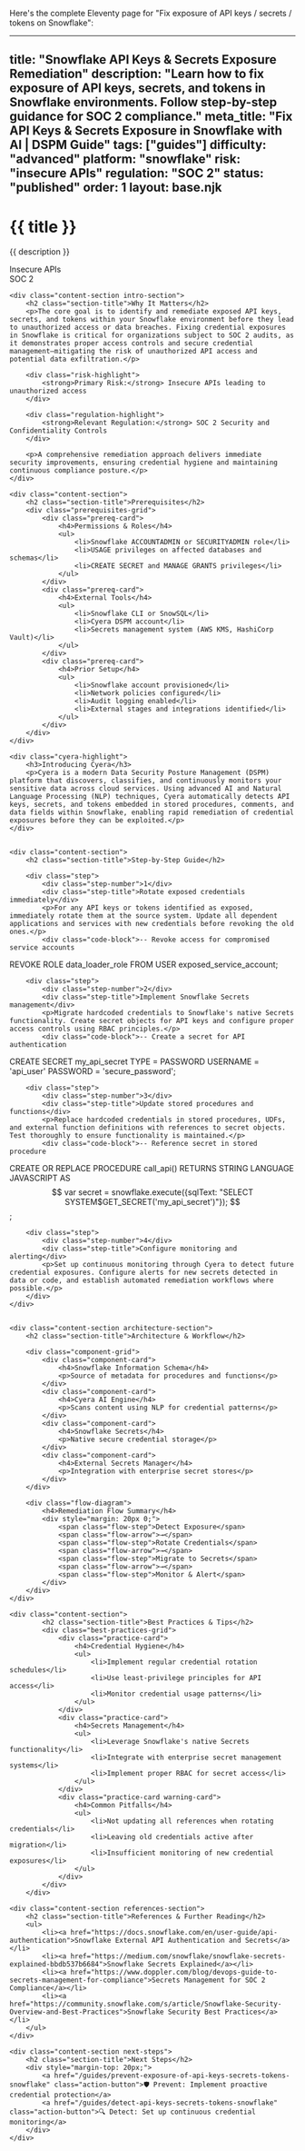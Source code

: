 Here's the complete Eleventy page for "Fix exposure of API keys / secrets / tokens on Snowflake":

---
title: "Snowflake API Keys & Secrets Exposure Remediation"
description: "Learn how to fix exposure of API keys, secrets, and tokens in Snowflake environments. Follow step-by-step guidance for SOC 2 compliance."
meta_title: "Fix API Keys & Secrets Exposure in Snowflake with AI | DSPM Guide"
tags: ["guides"]
difficulty: "advanced"
platform: "snowflake"
risk: "insecure APIs"
regulation: "SOC 2"
status: "published"
order: 1
layout: base.njk
---

<div class="container">
    <div class="header">
        <h1>{{ title }}</h1>
        <p>{{ description }}</p>
        <div class="badge">Insecure APIs</div>
        <div class="badge regulation">SOC 2</div>
    </div>

    <div class="content-section intro-section">
        <h2 class="section-title">Why It Matters</h2>
        <p>The core goal is to identify and remediate exposed API keys, secrets, and tokens within your Snowflake environment before they lead to unauthorized access or data breaches. Fixing credential exposures in Snowflake is critical for organizations subject to SOC 2 audits, as it demonstrates proper access controls and secure credential management—mitigating the risk of unauthorized API access and potential data exfiltration.</p>
        
        <div class="risk-highlight">
            <strong>Primary Risk:</strong> Insecure APIs leading to unauthorized access
        </div>
        
        <div class="regulation-highlight">
            <strong>Relevant Regulation:</strong> SOC 2 Security and Confidentiality Controls
        </div>
        
        <p>A comprehensive remediation approach delivers immediate security improvements, ensuring credential hygiene and maintaining continuous compliance posture.</p>
    </div>

    <div class="content-section">
        <h2 class="section-title">Prerequisites</h2>
        <div class="prerequisites-grid">
            <div class="prereq-card">
                <h4>Permissions & Roles</h4>
                <ul>
                    <li>Snowflake ACCOUNTADMIN or SECURITYADMIN role</li>
                    <li>USAGE privileges on affected databases and schemas</li>
                    <li>CREATE SECRET and MANAGE GRANTS privileges</li>
                </ul>
            </div>
            <div class="prereq-card">
                <h4>External Tools</h4>
                <ul>
                    <li>Snowflake CLI or SnowSQL</li>
                    <li>Cyera DSPM account</li>
                    <li>Secrets management system (AWS KMS, HashiCorp Vault)</li>
                </ul>
            </div>
            <div class="prereq-card">
                <h4>Prior Setup</h4>
                <ul>
                    <li>Snowflake account provisioned</li>
                    <li>Network policies configured</li>
                    <li>Audit logging enabled</li>
                    <li>External stages and integrations identified</li>
                </ul>
            </div>
        </div>
    </div>
	
    <div class="cyera-highlight">
        <h3>Introducing Cyera</h3>
        <p>Cyera is a modern Data Security Posture Management (DSPM) platform that discovers, classifies, and continuously monitors your sensitive data across cloud services. Using advanced AI and Natural Language Processing (NLP) techniques, Cyera automatically detects API keys, secrets, and tokens embedded in stored procedures, comments, and data fields within Snowflake, enabling rapid remediation of credential exposures before they can be exploited.</p>
    </div>
	

    <div class="content-section">
        <h2 class="section-title">Step-by-Step Guide</h2>
        
        <div class="step">
            <div class="step-number">1</div>
            <div class="step-title">Rotate exposed credentials immediately</div>
            <p>For any API keys or tokens identified as exposed, immediately rotate them at the source system. Update all dependent applications and services with new credentials before revoking the old ones.</p>
            <div class="code-block">-- Revoke access for compromised service accounts
REVOKE ROLE data_loader_role FROM USER exposed_service_account;</div>
        </div>

        <div class="step">
            <div class="step-number">2</div>
            <div class="step-title">Implement Snowflake Secrets management</div>
            <p>Migrate hardcoded credentials to Snowflake's native Secrets functionality. Create secret objects for API keys and configure proper access controls using RBAC principles.</p>
            <div class="code-block">-- Create a secret for API authentication
CREATE SECRET my_api_secret
TYPE = PASSWORD
USERNAME = 'api_user'
PASSWORD = 'secure_password';</div>
        </div>

        <div class="step">
            <div class="step-number">3</div>
            <div class="step-title">Update stored procedures and functions</div>
            <p>Replace hardcoded credentials in stored procedures, UDFs, and external function definitions with references to secret objects. Test thoroughly to ensure functionality is maintained.</p>
            <div class="code-block">-- Reference secret in stored procedure
CREATE OR REPLACE PROCEDURE call_api()
RETURNS STRING
LANGUAGE JAVASCRIPT
AS
$$
var secret = snowflake.execute({sqlText: "SELECT SYSTEM$GET_SECRET('my_api_secret')"});
$$;</div>
        </div>

        <div class="step">
            <div class="step-number">4</div>
            <div class="step-title">Configure monitoring and alerting</div>
            <p>Set up continuous monitoring through Cyera to detect future credential exposures. Configure alerts for new secrets detected in data or code, and establish automated remediation workflows where possible.</p>
        </div>
    </div>


    <div class="content-section architecture-section">
        <h2 class="section-title">Architecture & Workflow</h2>
        
        <div class="component-grid">
            <div class="component-card">
                <h4>Snowflake Information Schema</h4>
                <p>Source of metadata for procedures and functions</p>
            </div>
            <div class="component-card">
                <h4>Cyera AI Engine</h4>
                <p>Scans content using NLP for credential patterns</p>
            </div>
            <div class="component-card">
                <h4>Snowflake Secrets</h4>
                <p>Native secure credential storage</p>
            </div>
            <div class="component-card">
                <h4>External Secrets Manager</h4>
                <p>Integration with enterprise secret stores</p>
            </div>
        </div>

        <div class="flow-diagram">
            <h4>Remediation Flow Summary</h4>
            <div style="margin: 20px 0;">
                <span class="flow-step">Detect Exposure</span>
                <span class="flow-arrow">→</span>
                <span class="flow-step">Rotate Credentials</span>
                <span class="flow-arrow">→</span>
                <span class="flow-step">Migrate to Secrets</span>
                <span class="flow-arrow">→</span>
                <span class="flow-step">Monitor & Alert</span>
            </div>
        </div>
    </div>

	<div class="content-section">
	        <h2 class="section-title">Best Practices & Tips</h2>
	        <div class="best-practices-grid">
	            <div class="practice-card">
	                <h4>Credential Hygiene</h4>
	                <ul>
	                    <li>Implement regular credential rotation schedules</li>
	                    <li>Use least-privilege principles for API access</li>
	                    <li>Monitor credential usage patterns</li>
	                </ul>
	            </div>
	            <div class="practice-card">
	                <h4>Secrets Management</h4>
	                <ul>
	                    <li>Leverage Snowflake's native Secrets functionality</li>
	                    <li>Integrate with enterprise secret management systems</li>
	                    <li>Implement proper RBAC for secret access</li>
	                </ul>
	            </div>
	            <div class="practice-card warning-card">
	                <h4>Common Pitfalls</h4>
	                <ul>
	                    <li>Not updating all references when rotating credentials</li>
	                    <li>Leaving old credentials active after migration</li>
	                    <li>Insufficient monitoring of new credential exposures</li>
	                </ul>
	            </div>
	        </div>
	    </div>

    <div class="content-section references-section">
        <h2 class="section-title">References & Further Reading</h2>
        <ul>
            <li><a href="https://docs.snowflake.com/en/user-guide/api-authentication">Snowflake External API Authentication and Secrets</a></li>
            <li><a href="https://medium.com/snowflake/snowflake-secrets-explained-bbdb537b6684">Snowflake Secrets Explained</a></li>
            <li><a href="https://www.doppler.com/blog/devops-guide-to-secrets-management-for-compliance">Secrets Management for SOC 2 Compliance</a></li>
            <li><a href="https://community.snowflake.com/s/article/Snowflake-Security-Overview-and-Best-Practices">Snowflake Security Best Practices</a></li>
        </ul>
    </div>

    <div class="content-section next-steps">
        <h2 class="section-title">Next Steps</h2>
        <div style="margin-top: 20px;">
            <a href="/guides/prevent-exposure-of-api-keys-secrets-tokens-snowflake" class="action-button">🛡️ Prevent: Implement proactive credential protection</a>
            <a href="/guides/detect-api-keys-secrets-tokens-snowflake" class="action-button">🔍 Detect: Set up continuous credential monitoring</a>
        </div>
    </div>
</div>
